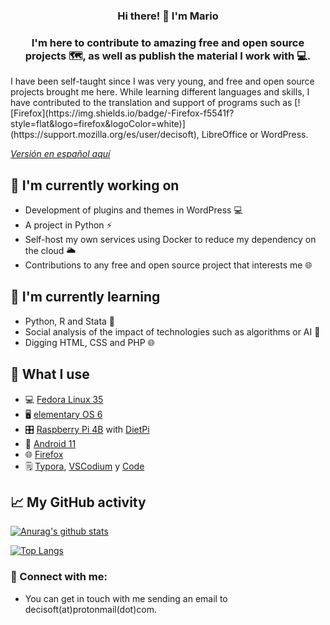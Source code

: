 <h3 align="center">
Hi there! 👋 I'm Mario
</h3>
<h3 align="center">
I'm here to contribute to amazing free and open source projects 🗺, as well as publish the material I work with 💻.
</h2> 
I have been self-taught since I was very young, and free and open source projects brought me here. While learning different languages and skills, I have contributed to the translation and support of programs such as [![Firefox](https://img.shields.io/badge/-Firefox-f5541f?style=flat&logo=firefox&logoColor=white)](https://support.mozilla.org/es/user/decisoft), LibreOffice or WordPress.

*[Versión en español aquí](https://github.com/decisoft/decisoft/blob/main/README-es.md)*

## 🔭 I'm currently working on

- Development of plugins and themes in WordPress 💻
- A project in Python ⚡
- Self-host my own services using Docker to reduce my dependency on the cloud 🌥️
- Contributions to any free and open source project that interests me 🌐

## 🌱 I'm currently learning

- Python, R and Stata 📔
- Social analysis of the impact of technologies such as algorithms or AI 🤖
- Digging HTML, CSS and PHP 🌐

## 🤔 What I use

- 💻 [Fedora Linux 35](https://getfedora.org/)
- 🖥️ [elementary OS 6](https://elementary.io/)
- 🎛 [Raspberry Pi 4B](https://www.raspberrypi.com/products/raspberry-pi-4-model-b/specifications/) with [DietPi](https://dietpi.com/)
- 📱 [Android 11](https://www.android.com/)
- 🌐 [Firefox](https://www.mozilla.org/en-US/firefox/new/)
- 🗒️ [Typora](https://typora.io/), [VSCodium](https://vscodium.com/) y [Code](https://github.com/elementary/code#readme)

## 📈 My GitHub activity

[![Anurag's github stats](https://github-readme-stats.vercel.app/api?username=decisoft)](https://github.com/decisoft)

[![Top Langs](https://github-readme-stats.vercel.app/api/top-langs/?username=decisoft&layout=compact)](https://github.com/decisoft)

### 🤝 Connect with me:
- You can get in touch with me sending an email to decisoft(at)protonmail(dot)com.
